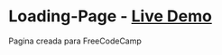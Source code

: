 # Loading-Page - <a href="https://codepen.io/Guty05/full/ymoBjz">Live Demo</a>

Pagina creada para FreeCodeCamp
